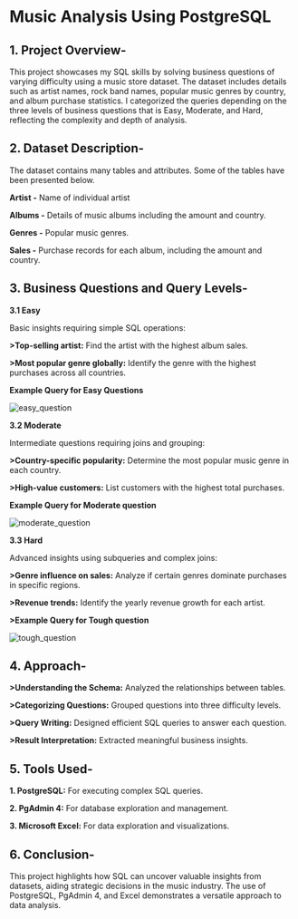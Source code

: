 # Music Analysis Using PostgreSQL

## 1. Project Overview-  

This project showcases my SQL skills by solving business questions of varying difficulty using a music store dataset. The dataset includes details such as artist names, rock band names, popular music genres by country, and album purchase statistics.
I categorized the queries depending on the three levels of business questions that is Easy, Moderate, and Hard, reflecting the complexity and depth of analysis.

## 2. Dataset Description-

The dataset contains many tables and attributes. Some of the tables have been presented below.

**Artist -**  Name of individual artist

**Albums -** Details of music albums including the amount and country.

**Genres -** Popular music genres.

**Sales -** Purchase records for each album, including the amount and country.

## 3. Business Questions and Query Levels-

**3.1 Easy**

Basic insights requiring simple SQL operations:

**>Top-selling artist:** Find the artist with the highest album sales.

**>Most popular genre globally:** Identify the genre with the highest purchases across all countries.

**Example Query for Easy Questions**

![easy_question](https://github.com/user-attachments/assets/424fade5-f5ad-40f5-bfea-f3593c862b00)



**3.2 Moderate**

Intermediate questions requiring joins and grouping:

**>Country-specific popularity:** Determine the most popular music genre in each country.

**>High-value customers:** List customers with the highest total purchases.

**Example Query for Moderate question**

![moderate_question](https://github.com/user-attachments/assets/4c7c4438-5c99-405a-b941-39d861a728e4)



**3.3 Hard**

Advanced insights using subqueries and complex joins:

**>Genre influence on sales:** Analyze if certain genres dominate purchases in specific regions.

**>Revenue trends:** Identify the yearly revenue growth for each artist.

**>Example Query for Tough question**

![tough_question](https://github.com/user-attachments/assets/04cf6759-9d4b-4e65-a5a8-5737c518f19d)



## 4. Approach-

**>Understanding the Schema:** Analyzed the relationships between tables.

**>Categorizing Questions:** Grouped questions into three difficulty levels.

**>Query Writing:** Designed efficient SQL queries to answer each question.

**>Result Interpretation:** Extracted meaningful business insights.



## 5. Tools Used-

**1. PostgreSQL:** For executing complex SQL queries.

**2. PgAdmin 4:** For database exploration and management.

**3. Microsoft Excel:** For data exploration and visualizations.



## 6. Conclusion-

This project highlights how SQL can uncover valuable insights from datasets, aiding strategic decisions in the music industry. The use of PostgreSQL, PgAdmin 4, and Excel demonstrates a versatile approach to data analysis.




